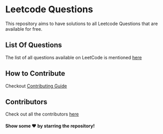 # Leetcode Questions

This repository aims to have solutions to all Leetcode Questions that are available for free. 

## List Of Questions

The list of all questions available on LeetCode is mentioned [here](https://github.com/amanv8060/Leetcode-Questions/blob/main/QUESTIONS.md)

## How to Contribute 

Checkout [Contributing Guide](https://github.com/amanv8060/Leetcode-Questions/blob/main/CONTRIBUTING.md)

## Contributors

Check out all the contributors [here](https://github.com/amanv8060/Leetcode-Questions/graphs/contributors)


#### Show some ❤️ by starring the repository!
